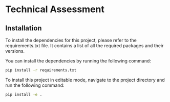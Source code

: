 # Technical Assessment

## Installation
To install the dependencies for this project, please refer to the requirements.txt file. It contains a list of all the required packages and their versions.

You can install the dependencies by running the following command:
```bash
pip install -r requirements.txt
```

To install this project in editable mode, navigate to the project directory and run the following command:

```bash
pip install -e .
```

